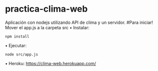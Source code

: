 # practica-clima-web
Aplicación con nodejs utilizando API de clima y un servidor.
#Para iniciar!
Mover el app.js a la carpeta src
• Instalar:
```
npm install
```
• Ejecutar:
```
node src/app.js
```
• Heroku:
https://clima-web.herokuapp.com/
